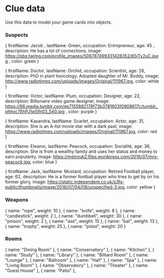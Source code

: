 # Clue data

Use this data to model your game cards into objects.

### Suspects

{ firstName: Jacob ,
lastName: Green,
occupation: Entrepreneur,
age: 45 ,
description: He has a lot of connections,
image: https://pbs.twimg.com/profile_images/506787499331428352/65jTv2uC.jpeg ,
color: green }

{ firstName: Doctor,
lastName: Orchid,
occupation: Scientist,
age: 26,
description: PhD in plant toxicology. Adopted daughter of Mr. Boddy,
image: http://www.radiotimes.com/uploads/images/Original/111967.jpg,
color: white }

{ firstName: Victor,
lastName: Plum,
occupation: Designer,
age: 22,
description: Billionaire video game designer,
image: https://66.media.tumblr.com/ee7155882178f73b3781603f0908617c/tumblr_phhxc7EhPJ1w5fh03_540.jpg ,
color: purple }

{ firstName: Kasandra,
lastName: Scarlet,
occupation: Actor,
age: 31,
description: She is an A-list movie star with a dark past,
image: https://www.radiotimes.com/uploads/images/Original/111967.jpg,
color: red }

{ firstName: Eleanor,
lastName: Peacock,
occupation: Socialité,
age: 36,
description: She is from a wealthy family and uses her status and money to earn popularity,
image: https://metrouk2.files.wordpress.com/2016/07/mrs-peacock.jpg,
color: blue }

{ firstName: Jack,
lastName: Mustard,
occupation: Retired Football player,
age: 62,
description: He is a former football player who tries to get by on his former glory,
image: https://static.independent.co.uk/s3fs-public/thumbnails/image/2016/07/04/08/unspecified-3.jpg,
color: yellow }

### Weapons

{ name: "rope", weight: 10 },
{ name: "knife", weight: 8 },
{ name: "candlestick", weight: 2 },
{ name: "dumbbell", weight: 30 },
{ name: "poison", weight: 2 },
{ name: "axe", weight: 15 },
{ name: "bat", weight: 13 },
{ name: "trophy", weight: 25 },
{ name: "pistol", weight: 20 }

### Rooms

{ name: "Dining Room" },
{ name: "Conservatory" },
{ name: "Kitchen" },
{ name: "Study" },
{ name: "Library" },
{ name: "Billiard Room" },
{ name: "Lounge" },
{ name: "Ballroom" },
{ name: "Hall" },
{ name: "Spa" },
{ name: "Living Room" },
{ name: "Observatory" },
{ name: "Theater" },
{ name: "Guest House" },
{ name: "Patio" },
